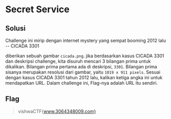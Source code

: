 # Secret Service
## Solusi
Challenge ini mirip dengan internet mystery yang sempat booming 2012 lalu -- CICADA 3301

diberikan sebuah gambar ```cicada.png```. jika berdasarkan kasus CICADA 3301 dan deskripsi challenge, kita disuruh mencari 3 bilangan prima untuk dikalikan. Bilangan prima pertama ada di deskripsi, ```3301```. Bilangan prima sisanya merupakan resolusi dari gambar, yaitu ```1019 x 911 pixels```. Sesuai dengan kasus CICADA 3301 tahun 2012 lalu, kalikan ketiga angka ini untuk mendapatkan URL. Dalam challenge ini, Flag-nya adalah URL itu sendiri.

## Flag
> vishwaCTF{www.3064348009.com}
